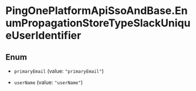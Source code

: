 # PingOnePlatformApiSsoAndBase.EnumPropagationStoreTypeSlackUniqueUserIdentifier

## Enum


* `primaryEmail` (value: `"primaryEmail"`)

* `userName` (value: `"userName"`)


